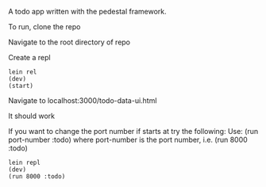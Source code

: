 A todo app written with the pedestal framework.

To run, clone the repo

Navigate to the root directory of repo

Create a repl

```
lein rel
(dev)
(start)
```

Navigate to localhost:3000/todo-data-ui.html

It should work

If you want to change the port number if starts at try the following:
Use: (run port-number :todo) where port-number is the port number, i.e. (run 8000 :todo)

```
lein repl
(dev)
(run 8000 :todo)
```
